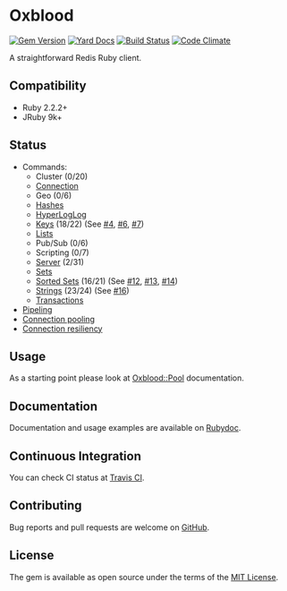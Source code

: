 # Oxblood

[![Gem Version](https://badge.fury.io/rb/oxblood.svg)](https://badge.fury.io/rb/oxblood)
[![Yard Docs](http://img.shields.io/badge/yard-docs-blue.svg)](http://rubydoc.info/github/etehtsea/oxblood/master/frames)
[![Build Status](https://travis-ci.org/etehtsea/oxblood.svg?branch=master)](https://travis-ci.org/etehtsea/oxblood)
[![Code Climate](https://codeclimate.com/github/etehtsea/oxblood/badges/gpa.svg)](https://codeclimate.com/github/etehtsea/oxblood)

A straightforward Redis Ruby client.

## Compatibility

- Ruby 2.2.2+
- JRuby 9k+

## Status

- Commands:
  - Cluster (0/20)
  - [Connection](http://www.rubydoc.info/github/etehtsea/oxblood/master/Oxblood/Commands/Connection)
  - Geo (0/6)
  - [Hashes](http://www.rubydoc.info/github/etehtsea/oxblood/master/Oxblood/Commands/Hashes)
  - [HyperLogLog](http://www.rubydoc.info/github/etehtsea/oxblood/master/Oxblood/Commands/HyperLogLog)
  - [Keys](http://www.rubydoc.info/github/etehtsea/oxblood/master/Oxblood/Commands/Keys) (18/22) (See [#4], [#6], [#7])
  - [Lists](http://www.rubydoc.info/github/etehtsea/oxblood/master/Oxblood/Commands/Lists)
  - Pub/Sub (0/6)
  - Scripting (0/7)
  - [Server](http://www.rubydoc.info/github/etehtsea/oxblood/master/Oxblood/Commands/Server) (2/31)
  - [Sets](http://www.rubydoc.info/github/etehtsea/oxblood/master/Oxblood/Commands/Sets)
  - [Sorted Sets](http://www.rubydoc.info/github/etehtsea/oxblood/master/Oxblood/Commands/SortedSets) (16/21) (See [#12], [#13], [#14])
  - [Strings](http://www.rubydoc.info/github/etehtsea/oxblood/master/Oxblood/Commands/Strings) (23/24) (See [#16])
  - [Transactions](http://www.rubydoc.info/github/etehtsea/oxblood/master/Oxblood/Commands/Transactions)
- [Pipeling](http://www.rubydoc.info/github/etehtsea/oxblood/master/Oxblood/Pipeline)
- [Connection pooling](http://www.rubydoc.info/github/etehtsea/oxblood/master/Oxblood/Pool)
- [Connection resiliency](http://www.rubydoc.info/github/etehtsea/oxblood/master/Oxblood/RSocket)

## Usage
As a starting point please look at [Oxblood::Pool](http://www.rubydoc.info/github/etehtsea/oxblood/master/Oxblood/Pool) documentation.

## Documentation
Documentation and usage examples are available on [Rubydoc](http://rubydoc.info/github/etehtsea/oxblood/master/frames).

## Continuous Integration
You can check CI status at [Travis CI](https://travis-ci.org/etehtsea/oxblood).

## Contributing
Bug reports and pull requests are welcome on [GitHub](https://github.com/etehtsea/oxblood).

## License
The gem is available as open source under the terms of the [MIT License](http://opensource.org/licenses/MIT).

[#4]: https://github.com/etehtsea/oxblood/issues/4
[#6]: https://github.com/etehtsea/oxblood/issues/6
[#7]: https://github.com/etehtsea/oxblood/issues/7
[#12]: https://github.com/etehtsea/oxblood/issues/12
[#13]: https://github.com/etehtsea/oxblood/issues/13
[#14]: https://github.com/etehtsea/oxblood/issues/14
[#16]: https://github.com/etehtsea/oxblood/issues/16
[#19]: https://github.com/etehtsea/oxblood/issues/19
